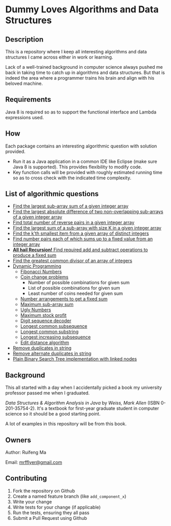 # Dummy Loves Algorithms and Data Structures

## Description

This is a repository where I keep all interesting algorithms and data structures I came across either in work or learning. 

Lack of a well-trained background in computer science always pushed me back in taking time to catch up in algorithms and data structures. But that is indeed
the area where a programmer trains his brain and align with his beloved machine. 

## Requirements

Java 8 is required so as to support the functional interface and Lambda expressions used. 

## How

Each package contains an interesting algorithmic question with solution provided. 

* Run it as a Java application in a common IDE like Eclipse (make sure Java 8 is supported). This provides flexibility to modify code. 
* Key function calls will be provided with roughly estimated running time so as to cross check with the indicated time complexity.

## List of algorithmic questions
* [Find the largest sub-array sum of a given integer array](./src/integerArray/maxSubsequenceSum/MaxSubseqSum.java)
* [Find the largest absolute difference of two non-overlapping sub-arrays of a given integer array](./src/integerArray/maxSubsequenceDiff/MaxSubseqDiff.java)
* [Find total number of reverse pairs in a given integer array](./src/integerArray/numOfReversePairs/NumOfReversePairs.java)
* [Find the largest sum of a sub-array with size K in a given integer array](./src/integerArray/maxSubarraySumOfSizeK/MaxSubArraySumOfSizeK.java)
* [Find the k'th smallest item from a given array of distinct integers](./src/integerArray/kthSmallestElementInArray/kthSmallestElementInArray.java)
* [Find number pairs each of which sums up to a fixed value from an integer array](./src/integerArray/NumberPairOfFixedSum.java)
* [**All hail Recursion!** Find required add and subtract operations to produce a fixed sum](./src/integerArray/MathOpsForFixedSum.java)
* [Find the greatest common divisor of an array of integers](./src/integerArray/GCDOfIntegerArray.java)
* [Dynamic Programming](./src/dynamicProgramming)
  * [Fibonacci Numbers](./src/dynamicProgramming/FibNumbers.java)
  * [Coin change problems](./src/dynamicProgramming/CoinKeeper.java)
    * Number of possible combinations for given sum
    * List of possible combinations for given sum
    * Least number of coins needed for given sum
  * [Number arrangements to get a fixed sum](./src/dynamicProgramming/NumberOrganizer.java)
  * [Maximum sub-array sum](./src/integerArray/maxSubsequenceSum/MaxSubseqSum.java)
  * [Ugly Numbers](./src/dynamicProgramming/UglyNumbers.java)
  * [Maximum stock profit](./src/dynamicProgramming/StockProfit.java)
  * [Digit sequence decoder](./src/dynamicProgramming/DigitSequenceDecoder.java)
  * [Longest common subsequence](./src/dynamicProgramming/LongestCommonSebsequence.java)
  * [Longest common substring](./src/dynamicProgramming/LongestCommonSubstring.java)
  * [Longest increasing subsequence](./src/dynamicProgramming/LongestIncreasingSubsequence.java)
  * [Edit distance algorithm](./src/dynamicProgramming/MinStringEdits.java)
* [Remove duplicates in string](./src/string/removeDuplicates/DuplicatesRemover.java)
* [Remove alternate duplicates in string](./src/string/removeDuplicates/AlternateDuplicatesRemover.java)
* [Plain Binary Search Tree implementation with linked nodes](./src/binarySearchTree/BinarySearchTree.java)

## Background

This all started with a day when I accidentally picked a book my university professor passed me when I graduated. 

*Data Structures & Algorithm Analysis in Java* by *Weiss, Mark Allen* (ISBN 0-201-35754-2). It's a textbook for first-year graduate student in computer 
science so it should be a good starting point.

A lot of examples in this repository will be from this book.  

## Owners
Author: Ruifeng Ma

Email: mrfflyer@gmail.com

## Contributing

1. Fork the repository on Github
2. Create a named feature branch (like `add_component_x`)
3. Write your change
4. Write tests for your change (if applicable)
5. Run the tests, ensuring they all pass
6. Submit a Pull Request using Github


